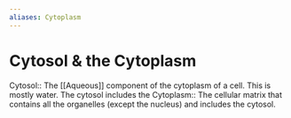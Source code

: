 ```yaml
---
aliases: Cytoplasm
---
```


# Cytosol & the Cytoplasm
Cytosol:: The [[Aqueous]] component of the cytoplasm of a cell. This is mostly water. The cytosol includes the 
Cytoplasm:: The cellular matrix that contains all the organelles (except the nucleus) and includes the cytosol.

